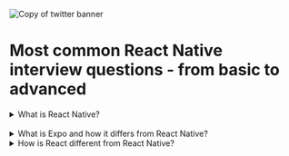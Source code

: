 
![Copy of twitter banner](https://github.com/user-attachments/assets/a5086348-a539-4deb-b357-bb772e923788)

# **Most common React Native interview questions - from basic to advanced**

<details>
  <summary>What is React Native?</summary>
  <br>
  React Native is an open-source library developed by Facebook for building mobile applications using JavaScript and React. It allows developers to create applications for both iOS and Android platforms using a single codebase, which significantly reduces development time and effort.
</details>
<br>
<details>
  <summary>What is Expo and how it differs from React Native?</summary>
  <br>
  Expo is the official React Native framework that speeds up the development process with features like Expo Go, OTA updates, and the managed workflow. It is open-source (the same as React Native) but the setup is much easier and straightforward than with bare React Native. However, it's not as flexible as React Native but with tools such as Expo Dev Client, you can achieve almost the same level of control and flexibility as with React Native.
</details>
<details>
  <summary>How is React different from React Native?</summary>
  <br>
  React Native extends the React library, making it possible to build native mobile applications using web technologies meaning React is tailored for web development, while React Native is for building iOS and Android applications. Also, React uses the browser's DOM for visualization, whereas React Native achieves a parallel outcome through native platform rendering.
</details>
